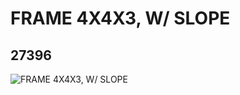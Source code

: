 # FRAME 4X4X3, W/ SLOPE
## 27396
![FRAME 4X4X3, W/ SLOPE](https://lc-www-live-s.legocdn.com/media/bricks/5/2/6172279.jpg)